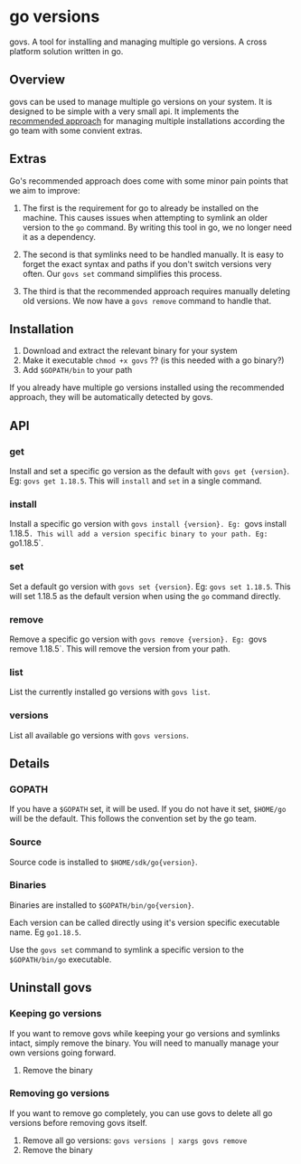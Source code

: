 # go versions

govs. A tool for installing and managing multiple go versions. A cross platform
solution written in go.

## Overview

govs can be used to manage multiple go versions on your system. It is
designed to be simple with a very small api. It implements the [recommended
approach](https://go.dev/doc/manage-install) for managing multiple installations
according the go team with some convient extras.

## Extras

Go's recommended approach does come with some minor pain points that we aim to
improve:

1. The first is the requirement for go to already be installed on the
machine. This causes issues when attempting to symlink an older version to the
`go` command. By writing this tool in go, we no longer need it as a dependency.

2. The second is that symlinks need to be handled manually. It is easy to forget
the exact syntax and paths if you don't switch versions very often. Our `govs
set` command simplifies this process.

3. The third is that the recommended approach requires manually deleting old
versions. We now have a `govs remove` command to handle that.

## Installation

1. Download and extract the relevant binary for your system
2. Make it executable `chmod +x govs` ?? (is this needed with a go binary?)
3. Add `$GOPATH/bin` to your path

If you already have multiple go versions installed using the recommended
approach, they will be automatically detected by govs.

## API

### get

Install and set a specific go version as the default with `govs get {version}`.
Eg: `govs get 1.18.5`. This will `install` and `set` in a single command.

### install

Install a specific go version with `govs install {version}. Eg: `govs install
1.18.5`. This will add a version specific binary to your path. Eg: `go1.18.5`.

### set

Set a default go version with `govs set {version}`. Eg: `govs set 1.18.5`. This
will set 1.18.5 as the default version when using the `go` command directly.

### remove

Remove a specific go version with `govs remove {version}. Eg: `govs remove
1.18.5`. This will remove the version from your path.

### list

List the currently installed go versions with `govs list`.

### versions

List all available go versions with `govs versions`.

## Details

### GOPATH

If you have a `$GOPATH` set, it will be used. If you do not have it set,
`$HOME/go` will be the default. This follows the convention set by the go
team.

### Source

Source code is installed to `$HOME/sdk/go{version}`.

### Binaries

Binaries are installed to `$GOPATH/bin/go{version}`.

Each version can be called directly using it's version specific executable name.
Eg `go1.18.5`.

Use the `govs set` command to symlink a specific version to the `$GOPATH/bin/go`
executable.

## Uninstall govs

### Keeping go versions

If you want to remove govs while keeping your go versions and symlinks intact,
simply remove the binary. You will need to manually manage your own versions
going forward.

1. Remove the binary

### Removing go versions

If you want to remove go completely, you can use govs to delete all go versions
before removing govs itself.

1. Remove all go versions: `govs versions | xargs govs remove`
2. Remove the binary
